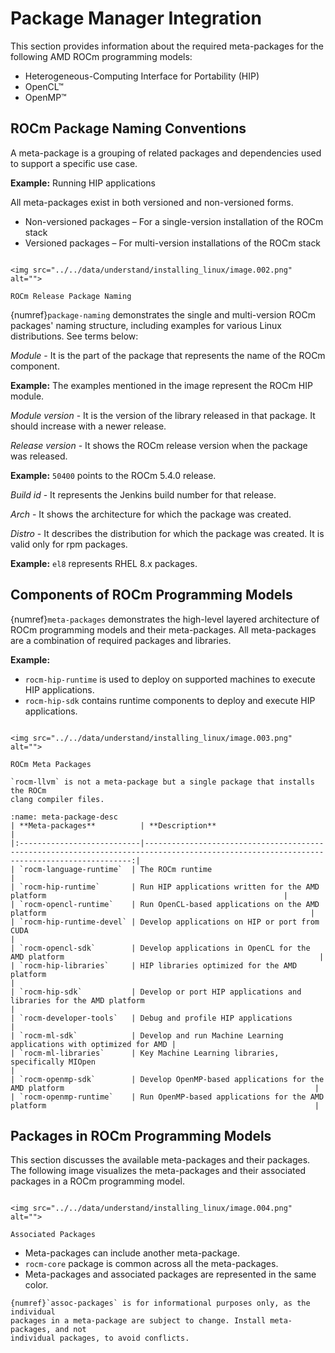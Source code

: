 # Package Manager Integration

This section provides information about the required meta-packages for the
following AMD ROCm programming models:

- Heterogeneous-Computing Interface for Portability (HIP)
- OpenCL™
- OpenMP™

## ROCm Package Naming Conventions

A meta-package is a grouping of related packages and dependencies used to
support a specific use case.

**Example:** Running HIP applications

All meta-packages exist in both versioned and non-versioned forms.

- Non-versioned packages – For a single-version installation of the ROCm stack
- Versioned packages – For multi-version installations of the ROCm stack

```{figure-md} package-naming

<img src="../../data/understand/installing_linux/image.002.png" alt="">

ROCm Release Package Naming
```

{numref}`package-naming` demonstrates the single and multi-version ROCm packages' naming
structure, including examples for various Linux distributions. See terms below:

_Module_ - It is the part of the package that represents the name of the ROCm
component.

**Example:** The examples mentioned in the image represent the ROCm HIP module.

_Module version_ - It is the version of the library released in that package. It
should increase with a newer release.

_Release version_ - It shows the ROCm release version when the package was
released.

**Example:** `50400` points to the ROCm 5.4.0 release.

_Build id_ - It represents the Jenkins build number for that release.

_Arch_ - It shows the architecture for which the package was created.

_Distro_ - It describes the distribution for which the package was created. It is
valid only for rpm packages.

**Example:** `el8` represents RHEL 8.x packages.

## Components of ROCm Programming Models

{numref}`meta-packages` demonstrates the high-level layered architecture of ROCm
programming models and their meta-packages. All meta-packages are a combination
of required packages and libraries.

**Example:**

- `rocm-hip-runtime` is used to deploy on supported machines to execute HIP
  applications.
- `rocm-hip-sdk` contains runtime components to deploy and execute HIP
  applications.

```{figure-md} meta-packages

<img src="../../data/understand/installing_linux/image.003.png" alt="">

ROCm Meta Packages
```

```{note}
`rocm-llvm` is not a meta-package but a single package that installs the ROCm
clang compiler files.
```

```{table} Meta-packages and Their Descriptions
:name: meta-package-desc
| **Meta-packages**          | **Description**                                                                                                                           |
|:---------------------------|-----------------------------------------------------------------------------------------------------------------------------------------:|
| `rocm-language-runtime`  | The ROCm runtime                                                                                                                 |
| `rocm-hip-runtime`       | Run HIP applications written for the AMD platform                                                     |
| `rocm-opencl-runtime`    | Run OpenCL-based applications on the AMD platform                                                           |
| `rocm-hip-runtime-devel` | Develop applications on HIP or port from CUDA                                                                   |
| `rocm-opencl-sdk`        | Develop applications in OpenCL for the AMD platform                                                         |
| `rocm-hip-libraries`     | HIP libraries optimized for the AMD platform                                                                                        |
| `rocm-hip-sdk`           | Develop or port HIP applications and libraries for the AMD platform                                        |
| `rocm-developer-tools`   | Debug and profile HIP applications                                                                    |
| `rocm-ml-sdk`            | Develop and run Machine Learning applications with optimized for AMD |
| `rocm-ml-libraries`      | Key Machine Learning libraries, specifically MIOpen                                                                 |
| `rocm-openmp-sdk`        | Develop OpenMP-based applications for the AMD platform                                                        |
| `rocm-openmp-runtime`    | Run OpenMP-based applications for the AMD platform                                                            |
```

## Packages in ROCm Programming Models

This section discusses the available meta-packages and their packages. The
following image visualizes the meta-packages and their associated packages in a
ROCm programming model.

```{figure-md} assoc-packages

<img src="../../data/understand/installing_linux/image.004.png" alt="">

Associated Packages
```

- Meta-packages can include another meta-package.
- `rocm-core` package is common across all the meta-packages.
- Meta-packages and associated packages are represented in the same color.

```{note}
{numref}`assoc-packages` is for informational purposes only, as the individual
packages in a meta-package are subject to change. Install meta-packages, and not
individual packages, to avoid conflicts.
```
